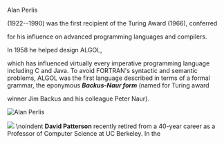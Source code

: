 Alan Perlis
  
  (1922--1990) was the first recipient of the Turing Award (1966), conferred
  
  for his influence on advanced programming languages and compilers.
  
  
  In 1958 he helped design ALGOL,
  
  which has influenced virtually every imperative programming language
  including C and Java.  To avoid FORTRAN's
  syntactic and semantic problems, ALGOL was the first language
  described in terms of a formal grammar, the eponymous
  _**Backus-Naur form**_ (named for Turing award
  
  
  winner Jim Backus and his colleague Peter Naur).
  
![Alan Perlis](ch_javascript/figs/perlis.png)

![](ch_foreword/figs/patterson.png)
\noindent
**David Patterson** recently retired from a 40-year career as a
Professor of Computer Science at
UC Berkeley. In the